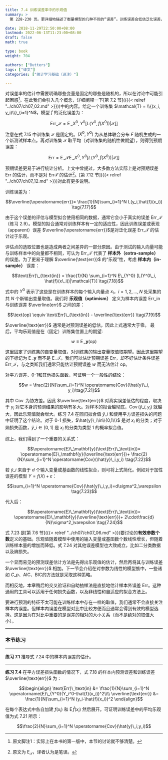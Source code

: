 ```yaml
---
title: 7.4 训练误差率中的乐观值
summary: >
  第 228-230 页。更详细地描述了衡量模型的几种不同的“误差”。训练误差会低估泛化误差，其差距被定义为“乐观值”。其原因不止是样本外与样本内的差别，即使在样本内，乐观值也会随着模型的拟合程度而变化。

date: 2018-11-29T22:50:00+08:00
lastmod: 2022-06-13T11:23:00+08:00
draft: false
math: true

type: book
weight: 704

authors: ["Butters"]
tags: ["译文"]
categories: ["统计学习基础（译注）"]

---
```


对误差率的估计中需要明确哪些变量是固定的哪些是随机的，所以在讨论中可能引起困惑[^1]。在此我们会引入几个概念，详细阐释一下[第 7.2 节](({{< relref "../ch07/ch07_02.md" >}}))中的内容。给定一个训练集 $\mathcal{T} = \\{(x_i, y_i)\\}_{i=1}^N$，模型 $\hat{f}$ 的泛化误差为：

$$\text{Err}\_\mathcal{T}=
\operatorname{E}\_{X^0,Y^0}[L(Y^0,\hat{f}(X^0))|\mathcal{T}]]
\tag{7.15}$$

注意在式 7.15 中训练集 $\mathcal{T}$ 是固定的。$(X^0, Y^0)$ 为从总体联合分布 $F$ 随机生成的一个新测试样本点。再对训练集 $\mathcal{T}$ 取平均（对训练集的随机性做期望），则得到预期误差：

$$\text{Err}=
\operatorname{E}\_{\mathcal{T}}\operatorname{E}\_{X^0,Y^0}[L(Y^0,\hat{f}(X^0))|\mathcal{T}]]
\tag{7.16}$$

预期误差更易于进行统计分析。上文中曾提过，大多数方法实际上是对预期误差 $\text{Err}$ 的估计，而不是对 $\text{Err}\mathcal{T}$ 的估计[^2]。[第 7.12 节]({{< relref "../ch07/ch07_12.md" >}})对此有更多说明。

训练误差为：

$$\overline{\operatorname{err}}=
\frac{1}{N}\sum_{i=1}^N L(y_i,\hat{f}(x_i))
\tag{7.17}$$

由于这个误差的评估与模型拟合使用相同的数据，通常它会小于真实的误差 $\text{Err}\_\mathcal{T}$（练习 2.9）。模型的拟合通常对训练样本有一定的适应性，因此训练误差或表现（apparent）误差 $\overline{\operatorname{err}}$是对泛化误差 $\text{Err}\_\mathcal{T}$ 的估计过于乐观。

评估点的选取位置也是造成两者之间差异的一部分原因。由于测试的输入向量可能与训练样本中的向量都不相同，可认为 $\text{Err}\_{\mathcal{T}}$ 代表了 **样本外（extra-sample）** 的误差。为了更易于理解 $\overline{\text{err}}$ 的“乐观”性，考虑 **样本内（in-sample）** 误差：

$$\text{Err}\_{\text{in}} = \frac{1}{N}
\sum_{i=1}^N E\_{Y^0} [L(Y^0\_i, \hat{f}(x\_i))|\mathcal{T}]
\tag{7.18}$$

式中的 $Y^0$ 表示了这些是在训练样本的每个输入向量点 $x_i$，$i=1,2,\dots,N$ 处采集的共 $N$ 个新输出变量取值。我们将 **乐观值（optimism）** 定义为样本内误差 $\text{Err}\_{\text{in}}$ 与训练误差 $\overline{err}$ 之间的差：

$$\text{op} \equiv \text{Err}\_{\text{in}} - \overline{\text{err}}
\tag{7.19}$$

$\overline{\text{err}}$ 通常是对预测误差的低估，因此上式通常大于零。
最后，平均乐观值是在（固定）训练集位置上的期望:

$$w \equiv \operatorname{E}\_\mathbf{y}(\text{op})\tag{7.20}$$

这里固定了训练集的自变量取值，对训练集的输出变量取值取期望。因此这里期望的下标记为 $\operatorname{E}\_\mathbf{y}$ 而不是 $\operatorname{E}\_\mathcal{T}$。我们可以估计预期误差 $\text{Err}$，却不好估计条件误差 $\text{Err}\_\mathcal{T}$，与之类斯我们通常只能估计预期误差 $w$ 而无法估计 $\text{op}$。

对平方误差、0-1和其他损失函数，可证明一个一般性的结论：

$$w = \frac{2}{N}\sum_{i=1}^N \operatorname{Cov}(\hat{y}\_i, y_i)\tag{7.21}$$

其中 $\operatorname{Cov}$ 为协方差。因此 $\overline{\text{err}}$ 对真实误差低估的程度，取决于 $y_i$ 对它本身的预测结果的影响有多大。对样本的拟合越彻底，$\operatorname{Cov}(\hat{y}\_i,y_i)$ 就越大，因此乐观值就会增大。练习 7.4 在回归拟合值 $\hat{y}\_i$ 和使用平方误差损失的问题中证明了这个结论。对于 0-1 损失，$\hat{y}\_i\in\\{0,1\\}$ 是对 $x_i$ 的分类；对于熵损失函数，$\hat{y}\_i\in [0,1]$ 是 $x_i$ 的分类为类型 1 的概率拟合值。

综上，我们得到了一个重要的关系式：

$$\operatorname{E}\_\mathbf{y}(\text{Err}\_\text{in})=
\operatorname{E}\_\mathbf{y}(\overline{\text{err}})+
\frac{2}{N}\sum_{i=1}^N \operatorname{Cov}(\hat{y}\_i,y_i)
\tag{7.22}$$

若 $\hat{y}\_i$ 来自于 $d$ 个输入变量或基函数的线性拟合，则可将上式简化。例如对于加性误差的模型 $Y=f(X)+\varepsilon$：

$$\sum_{i=1}^N \operatorname{Cov}(\hat{y}\_i,y_i)=d\sigma^2_\varepsilon
\tag{7.23}$$

代入后：

$$\operatorname{E}\_\mathbf{y}(\text{Err}\_\text{in})=
\operatorname{E}\_\mathbf{y}(\overline{\text{err}})+
2\cdot\frac{d}{N}\sigma^2_\varepsilon
\tag{7.24}$$

式 7.23 是[第 7.6 节]({{< relref "../ch07/ch07_06.md" >}})要讨论的**有效参数个数**定义的基础。乐观值随着模型中使用的输入变量或基函数个数线性增长，但随着训练样本量的增加而降低。式 7.24 对其他误差模型也大致成立，比如二分类数据以及熵损失。

一个显而易见的预测误差估计方法是先得出乐观值的估计，然后再将其与训练误差 $\overline{\text{err}}$ 相加。下一节会介绍在对参数为线性的模型族中，一些诸如 $C\_p$、AIC、BIC的方法就是采取这种策略。

而相反地，本章稍后的交叉验证和自助抽样法是直接地估计样本外误差 $\text{Err}$。这种通用的工具可以适用于任何损失函数，以及非线性和自适应的拟合方法上。

要进行预测的特征不太可能在训练样本中存在一样的取值，我们通常不会直接关注样本内误差。但样本内误差在模型对比中比较方便而且通常会得到有效的模型选择。这是因为在对比中重要的是误差的相对的大小关系（而不是绝对的取值大小）。

----------
### 本节练习
----------

**练习 7.1**
推导式 7.24 中的样本内误差的估计。

----------

**练习 7.4**
在平方误差损失函数的情况下，式 7.18 的样本内预测误差和训练误差 $\overline{\text{err}}$ 为：

$$\begin{align}
\text{Err}\_\text{in} &= \frac{1}{N}\sum_{i=1}^N \operatorname{E}\_{Y^0}(Y_i^0-\hat{f}(x_i))^2\\\\
\overline{\text{err}} &= \frac{1}{N}\sum_{i=1}^N (y_i-\hat{f}(x_i))^2
\end{align}$$

在每个表达式中各自加建 $f(x_i)$ 和 $\operatorname{E}\hat{f}(x_i)$ 然后展开。可证明训练误差中的平均乐观值为式 7.21 所示：

$$\frac{2}{N}\sum_{i=1}^N \operatorname{Cov}(\hat{y}\_i,y_i)$$


[^1]: 原文脚注1：实际上在本书的第一版中，本节的讨论就不够清楚。
[^2]: 原文为 $\operatorname{E}_\mathcal{T}$，译者认为是笔误。